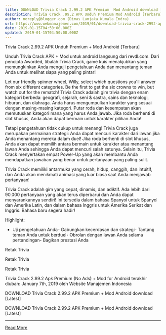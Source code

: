 ```yaml
---
title: DOWNLOAD Trivia Crack 2.99.2 APK Premium  Mod Android download [Latest]
description: Trivia Crack .99.2 APK Unduh Premium Mod Android [Terbaru]
author: noreply@blogger.com (Dimas Lanjaka Kumala Indra)
url: https://www.webmanajemen.com/2019/01/download-trivia-crack-2992-apk-premium.html
date: 2019-01-15T04:50:00.000Z
updated: 2019-01-15T04:50:00.000Z
---
```


Trivia Crack 2.99.2 APK Unduh Premium + Mod Android [Terbaru] 
  
  
  
  Unduh Trivia Crack APK + Mod untuk android langsung dari revdl.com.  Dari pencipta Aworded, tibalah Trivia Crack, game kuis menakjubkan yang memungkinkan Anda menguji pengetahuan Anda dan menantang teman Anda untuk melihat siapa yang paling pintar! 
  
 Let our friendly spinner wheel, Willy, select which questions you'll answer from six different categories. Be the first to get the six crowns to win, but watch out for the rematch! 
   Trivia Crack adalah gim trivia dengan enam kategori berbeda: geografi, sejarah, seni & sastra, sains dan teknologi, hiburan, dan olahraga.  Anda harus mengumpulkan karakter yang sesuai dengan masing-masing kategori.  Putar roda dan kesempatan akan memutuskan kategori mana yang harus Anda jawab.  Jika roda berhenti di slot khusus, Anda akan dapat bermain untuk karakter pilihan Anda! 
  
  Tetapi pengetahuan tidak cukup untuk menang!  Trivia Crack juga merupakan permainan strategi: Anda dapat mencuri karakter dari lawan jika Anda menantang mereka dalam duel!  Jika roda berhenti di slot khusus, Anda akan dapat memilih antara bermain untuk karakter atau menantang lawan Anda sehingga Anda dapat mencuri salah satunya.  Selain itu, Trivia Crack menyertakan empat Power-Up yang akan membantu Anda mendapatkan jawaban yang benar untuk pertanyaan yang paling sulit. 
  
  Trivia Crack memiliki antarmuka yang cerah, hidup, canggih, dan intuitif, dan Anda akan menikmati animasi yang luar biasa saat Anda menjawab pertanyaan! 
  
  Trivia Crack adalah gim yang cepat, dinamis, dan adiktif.  Ada lebih dari 90.000 pertanyaan yang akan terus diperbarui dan Anda dapat menyarankannya sendiri!  Ini tersedia dalam bahasa Spanyol untuk Spanyol dan Amerika Latin, dan dalam bahasa Inggris untuk Amerika Serikat dan Inggris.  Bahasa baru segera hadir! 
  
  Highlight: 
  
  - Uji pengetahuan Anda- Gabungkan kecerdasan dan strategi- Tantang teman Anda untuk berduel- Obrolan dengan lawan Anda selama pertandingan- Bagikan prestasi Anda 
  
  
  
    
  Retak Trivia 
  
  
    
  Retak Trivia 
  
  
    
  Retak Trivia 
  
  
  Trivia Crack 2.99.2 Apk Premium (No Ads) + Mod for Android terakhir diubah: January 7th, 2019 oleh Website Manajemen Indonesia 
  
  
  
DOWNLOAD Trivia Crack 2.99.2 APK Premium + Mod Android download [Latest]
  
 DOWNLOAD Trivia Crack 2.99.2 APK Premium + Mod Android download [Latest]<hr/> <a href="https://www.webmanajemen.com/2019/01/download-trivia-crack-2992-apk-premium.html" rel="follow" class="button" id="read-more">Read More</a>